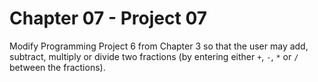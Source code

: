 # Chapter 07 - Project 07

Modify Programming Project 6 from Chapter 3 so that the user may add, subtract, multiply or divide two fractions (by entering either `+`, `-`, `*` or `/` between the fractions).
